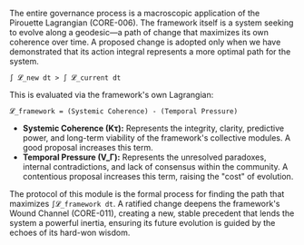 The entire governance process is a macroscopic application of the Pirouette Lagrangian (CORE-006). The framework itself is a system seeking to evolve along a geodesic—a path of change that maximizes its own coherence over time. A proposed change is adopted only when we have demonstrated that its action integral represents a more optimal path for the system.

`∫ 𝓛_new dt > ∫ 𝓛_current dt`

This is evaluated via the framework's own Lagrangian:

`𝓛_framework = (Systemic Coherence) - (Temporal Pressure)`

*   **Systemic Coherence (Kτ):** Represents the integrity, clarity, predictive power, and long-term viability of the framework's collective modules. A good proposal increases this term.
*   **Temporal Pressure (V_Γ):** Represents the unresolved paradoxes, internal contradictions, and lack of consensus within the community. A contentious proposal increases this term, raising the "cost" of evolution.

The protocol of this module is the formal process for finding the path that maximizes `∫𝓛_framework dt`. A ratified change deepens the framework's Wound Channel (CORE-011), creating a new, stable precedent that lends the system a powerful inertia, ensuring its future evolution is guided by the echoes of its hard-won wisdom.